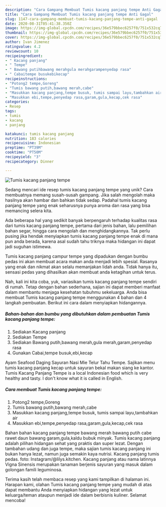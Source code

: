 ```yaml
---
description: "Cara Gampang Membuat Tumis kacang panjang tempe Anti Gagal"
title: "Cara Gampang Membuat Tumis kacang panjang tempe Anti Gagal"
slug: 1147-cara-gampang-membuat-tumis-kacang-panjang-tempe-anti-gagal
date: 2020-08-31T05:41:38.350Z
image: https://img-global.cpcdn.com/recipes/36e579bbec6257f0/751x532cq70/tumis-kacang-panjang-tempe-foto-resep-utama.jpg
thumbnail: https://img-global.cpcdn.com/recipes/36e579bbec6257f0/751x532cq70/tumis-kacang-panjang-tempe-foto-resep-utama.jpg
cover: https://img-global.cpcdn.com/recipes/36e579bbec6257f0/751x532cq70/tumis-kacang-panjang-tempe-foto-resep-utama.jpg
author: Ivan Jimenez
ratingvalue: 4.2
reviewcount: 10
recipeingredient:
- " Kacang panjang"
- " Tempe"
- " Bawang putihbawang merahgula merahgarampenyedap rasa"
- " Cabaitempe busukebikecap"
recipeinstructions:
- "Potong2 tempe,Goreng"
- "Tumis bawang putih,bawang merah,cabe"
- "Masukkan kacang panjang,tempe busuk, tumis sampai layu,tambahkan air"
- "Masukkan ebi,tempe,penyedap rasa,garam,gula,kecap,cek rasa"
categories:
- Resep
tags:
- tumis
- kacang
- panjang

katakunci: tumis kacang panjang 
nutrition: 183 calories
recipecuisine: Indonesian
preptime: "PT39M"
cooktime: "PT50M"
recipeyield: "3"
recipecategory: Dinner

---
```



![Tumis kacang panjang tempe](https://img-global.cpcdn.com/recipes/36e579bbec6257f0/751x532cq70/tumis-kacang-panjang-tempe-foto-resep-utama.jpg)

Sedang mencari ide resep tumis kacang panjang tempe yang unik? Cara membuatnya memang susah-susah gampang. Jika salah mengolah maka hasilnya akan hambar dan bahkan tidak sedap. Padahal tumis kacang panjang tempe yang enak seharusnya punya aroma dan rasa yang bisa memancing selera kita.

Ada beberapa hal yang sedikit banyak berpengaruh terhadap kualitas rasa dari tumis kacang panjang tempe, pertama dari jenis bahan, lalu pemilihan bahan segar, hingga cara mengolah dan menghidangkannya. Tak perlu pusing jika hendak menyiapkan tumis kacang panjang tempe enak di mana pun anda berada, karena asal sudah tahu triknya maka hidangan ini dapat jadi suguhan istimewa.

Tumis kacang panjang campur tempe yang dipadukan dengan bumbu pedas ini akan membuat acara makan anda menjadi lebih spesial. Rasanya yang enak dan nikmat akan selalu memanjakan lidah anda. Tidak hanya itu, sensasi pedas yang dihasilkan akan membuat anda ketagihan untuk terus.


Nah, kali ini kita coba, yuk, variasikan tumis kacang panjang tempe sendiri di rumah. Tetap dengan bahan sederhana, sajian ini dapat memberi manfaat dalam membantu menjaga kesehatan tubuhmu sekeluarga. Anda bisa membuat Tumis kacang panjang tempe menggunakan 4 bahan dan 4 langkah pembuatan. Berikut ini cara dalam menyiapkan hidangannya.

<!--inarticleads1-->

##### Bahan-bahan dan bumbu yang dibutuhkan dalam pembuatan Tumis kacang panjang tempe:

1. Sediakan  Kacang panjang
1. Sediakan  Tempe
1. Sediakan  Bawang putih,bawang merah,gula merah,garam,penyedap rasa
1. Gunakan  Cabai,tempe busuk,ebi,kecap


Ayam Seafood Daging Sayuran Nasi Mie Telur Tahu Tempe. Sajikan menu tumis kacang panjang kecap untuk sayuran bekal makan siang ke kantor. Tumis Kacang Panjang Tempe is a local Indonesian food which is very healthy and tasty. I don&#39;t know what it is called in English. 

<!--inarticleads2-->

##### Cara membuat Tumis kacang panjang tempe:

1. Potong2 tempe,Goreng
1. Tumis bawang putih,bawang merah,cabe
1. Masukkan kacang panjang,tempe busuk, tumis sampai layu,tambahkan air
1. Masukkan ebi,tempe,penyedap rasa,garam,gula,kecap,cek rasa


Bahan bahan kacang panjang tempe bawang merah bawang putih cabe rawet daun bawang garam,gula,kaldu bubuk minyak. Tumis kacang panjang adalah pilihan hidangan sehat yang praktis dan super lezat. Dengan tambahan udang dan juga tempe, maka sajian tumis kacang panjang ini bukan hanya lezat, namun juga semakin kaya nutrisi. Kacang panjang tumis pedas. foto: Instagram/@lilys.kitchen. Kacang panjang atau nama latinnya Vigna Sinensis merupakan tanaman berjenis sayuran yang masuk dalam golongan famili leguminosa. 

Terima kasih telah membaca resep yang kami tampilkan di halaman ini. Harapan kami, olahan Tumis kacang panjang tempe yang mudah di atas dapat membantu Anda menyiapkan hidangan yang lezat untuk keluarga/teman ataupun menjadi ide dalam berbisnis kuliner. Selamat mencoba!
